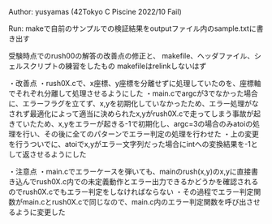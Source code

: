 Author:
    yusyamas (42Tokyo C Piscine 2022/10 Fail)

Run:
    makeで自前のサンプルでの検証結果をoutputファイル内のsample.txtに書き出す

受験時点でのrush00の解答の改善点の修正と、
makefile、ヘッダファイル、シェルスクリプトの練習をしたもの
makefileはrelinkしないはず

・改善点
    ・rush0X.cで、x座標、y座標を分離せずに処理していたのを、座標軸でそれぞれ分離して処理させるようにした
    ・main.cでargcが3でなかった場合に、エラーフラグを立てず、x,yを初期化していなかったため、エラー処理がなされず最適化によって適当に決められたx,yがrush0X.cで走ってしまう事故が起きていたため、x,yをエラーが起きる-1で初期化し、argc=3の場合のみatoiの処理を行い、その後に全てのパターンでエラー判定の処理を行わせた
    ・上の変更を行うついでに、atoiでx,yがエラー文字列だった場合にintへの変換結果を-1として返させるようにした

・注意点
    ・main.cでエラーケースを弾いても、mainのrush(x,y)のx,yに直接書き込んでrush0X.c内での未定義動作とエラー出力できるかどうかを確認されるのでrush0X.cでもエラー判定をしなければならない
    ・その過程でエラー判定関数がmain.cとrush0X.cで同じなので、main.c内のエラー判定関数を呼び出させるように変更した

